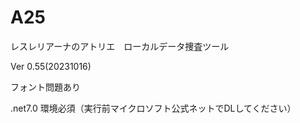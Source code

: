 # A25
レスレリアーナのアトリエ　ローカルデータ捜査ツール

Ver 0.55(20231016)

フォント問題あり

.net7.0 環境必須（実行前マイクロソフト公式ネットでDLしてください）
